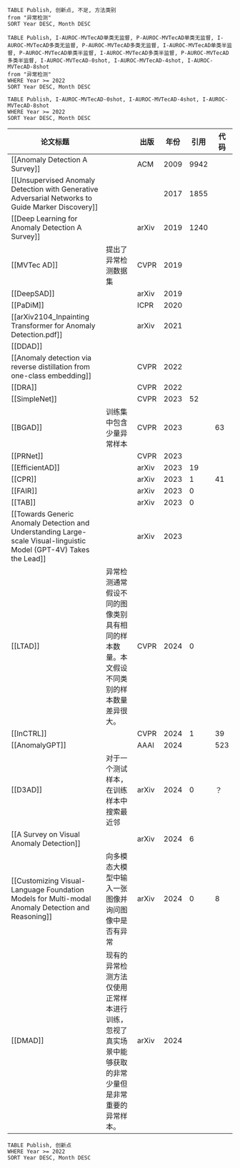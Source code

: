 
```dataview
TABLE Publish, 创新点, 不足, 方法类别
from "异常检测"
SORT Year DESC, Month DESC
```

```dataview
TABLE Publish, I-AUROC-MVTecAD单类无监督, P-AUROC-MVTecAD单类无监督, I-AUROC-MVTecAD多类无监督, P-AUROC-MVTecAD多类无监督, I-AUROC-MVTecAD单类半监督, P-AUROC-MVTecAD单类半监督, I-AUROC-MVTecAD多类半监督, P-AUROC-MVTecAD多类半监督, I-AUROC-MVTecAD-0shot, I-AUROC-MVTecAD-4shot, I-AUROC-MVTecAD-8shot
from "异常检测"
WHERE Year >= 2022
SORT Year DESC, Month DESC
```

```dataview
TABLE Publish, I-AUROC-MVTecAD-0shot, I-AUROC-MVTecAD-4shot, I-AUROC-MVTecAD-8shot
WHERE Year >= 2022
SORT Year DESC, Month DESC
```

| 论文标题                                                                                                                |                                                    | 出版    | 年份   | 引用   | 代码  |
| ------------------------------------------------------------------------------------------------------------------- | -------------------------------------------------- | ----- | ---- | ---- | --- |
| [[Anomaly Detection A Survey]]                                                                                      |                                                    | ACM   | 2009 | 9942 |     |
| [[Unsupervised Anomaly Detection with Generative Adversarial Networks to Guide Marker Discovery]]                   |                                                    |       | 2017 | 1855 |     |
| [[Deep Learning for Anomaly Detection A Survey]]                                                                    |                                                    | arXiv | 2019 | 1240 |     |
| [[MVTec AD]]                                                                                                        | 提出了异常检测数据集                                         | CVPR  | 2019 |      |     |
| [[DeepSAD]]                                                                                                         |                                                    | arXiv | 2019 |      |     |
| [[PaDiM]]                                                                                                           |                                                    | ICPR  | 2020 |      |     |
| [[arXiv2104_Inpainting Transformer for Anomaly Detection.pdf]]                                                      |                                                    | arXiv | 2021 |      |     |
| [[DDAD]]                                                                                                            |                                                    |       |      |      |     |
| [[Anomaly detection via reverse distillation from one-class embedding]]                                             |                                                    | CVPR  | 2022 |      |     |
| [[DRA]]                                                                                                             |                                                    | CVPR  | 2022 |      |     |
| [[SimpleNet]]                                                                                                       |                                                    | CVPR  | 2023 | 52   |     |
| [[BGAD]]                                                                                                            | 训练集中包含少量异常样本                                       | CVPR  | 2023 |      | 63  |
| [[PRNet]]                                                                                                           |                                                    | CVPR  | 2023 |      |     |
| [[EfficientAD]]                                                                                                     |                                                    | arXiv | 2023 | 19   |     |
| [[CPR]]                                                                                                             |                                                    | arXiv | 2023 | 1    | 41  |
| [[FAIR]]                                                                                                            |                                                    | arXiv | 2023 | 0    |     |
| [[TAB]]                                                                                                             |                                                    | arXiv | 2023 | 0    |     |
| [[Towards Generic Anomaly Detection and Understanding Large-scale Visual-linguistic Model (GPT-4V) Takes the Lead]] |                                                    | arXiv | 2023 |      |     |
| [[LTAD]]                                                                                                            | 异常检测通常假设不同的图像类别具有相同的样本数量。本文假设不同类别的样本数量差异很大。        | CVPR  | 2024 | 0    |     |
| [[InCTRL]]                                                                                                          |                                                    | CVPR  | 2024 | 1    | 39  |
| [[AnomalyGPT]]                                                                                                      |                                                    | AAAI  | 2024 |      | 523 |
| [[D3AD]]                                                                                                            | 对于一个测试样本，在训练样本中搜索最近邻                               | arXiv | 2024 | 0    | ？   |
| [[A Survey on Visual Anomaly Detection]]                                                                            |                                                    | arXiv | 2024 | 6    |     |
| [[Customizing Visual-Language Foundation Models for Multi-modal Anomaly Detection and Reasoning]]                   | 向多模态大模型中输入一张图像并询问图像中是否有异常                          | arXiv | 2024 | 0    | 8   |
| [[DMAD]]                                                                                                            | 现有的异常检测方法仅使用正常样本进行训练，忽视了真实场景中能够获取的非常少量但是非常重要的异常样本。 | arXiv | 2024 |      |     |
```dataview
TABLE Publish, 创新点
WHERE Year >= 2022
SORT Year DESC, Month DESC
```
